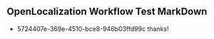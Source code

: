 ## OpenLocalization Workflow Test MarkDown
* 5724407e-369e-4510-bce8-946b03ffd99c thanks!

<!--HONumber=Sep16_HO1-->


